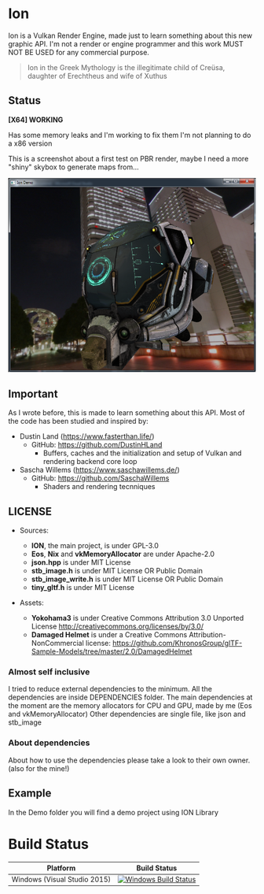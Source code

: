 # Ion

Ion is a Vulkan Render Engine, made just to learn something about this new graphic API.
I'm not a render or engine programmer and this work MUST NOT BE USED for any commercial purpose.

> Ion in the Greek Mythology is the illegitimate child of Creüsa, daughter of Erechtheus and wife of Xuthus


## Status

**[X64] WORKING**

Has some memory leaks and I'm working to fix them
I'm not planning to do a x86 version

This is a screenshot about a first test on PBR render, maybe I need a more "shiny" skybox to generate maps from...

<img src="./Screenshots/FirstTest.png" width="814px">


## Important

As I wrote before, this is made to learn something about this API.
Most of the code has been studied and inspired by:
- Dustin Land (https://www.fasterthan.life/) 
	- GitHub: https://github.com/DustinHLand
		- Buffers, caches and the initialization and setup of Vulkan and rendering backend core loop
- Sascha Willems (https://www.saschawillems.de/)
	- GitHub: https://github.com/SaschaWillems
		- Shaders and rendering tecnniques


## LICENSE

- Sources:
	- **ION**, the main project, is under GPL-3.0
	- **Eos**, **Nix** and **vkMemoryAllocator** are under Apache-2.0
	- **json.hpp** is under MIT License
	- **stb_image.h** is under MIT License OR Public Domain
	- **stb_image_write.h** is under MIT License OR Public Domain
	- **tiny_gltf.h** is under MIT License

- Assets:
	- **Yokohama3** is under Creative Commons Attribution 3.0 Unported License http://creativecommons.org/licenses/by/3.0/
	- **Damaged Helmet** is under a Creative Commons Attribution-NonCommercial license: https://github.com/KhronosGroup/glTF-Sample-Models/tree/master/2.0/DamagedHelmet


### Almost self inclusive

I tried to reduce external dependencies to the minimum.
All the dependencies are inside DEPENDENCIES folder.
The main dependencies at the moment are the memory allocators for CPU and GPU, made by me (Eos and vkMemoryAllocator)
Other dependencies are single file, like json and stb_image


### About dependencies

About how to use the dependencies please take a look to their own owner. (also for the mine!)


## Example

In the Demo folder you will find a demo project using ION Library


# Build Status

| Platform | Build Status |
|:--------:|:------------:|
| Windows (Visual Studio 2015) | [![Windows Build Status](https://ci.appveyor.com/api/projects/status/github/kabalmcblade/ion?branch=master&svg=true)](https://ci.appveyor.com/project/kabalmcblade/ion) |
